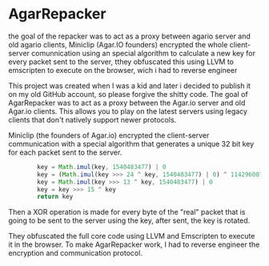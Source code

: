# AgarRepacker

the goal of the repacker was to act as a proxy between agario server and old agario clients, Miniclip (Agar.IO founders) encrypted the whole client-server comunnication using an special algorithm to calculate a new key for every packet sent to
the server, tthey obfuscated this using LLVM to emscripten to execute on the browser, wich i had to reverse engineer

This project was created when I was a kid and later i decided to publish it on my old GitHub account, so please forgive the shitty code. The goal of AgarRepacker was to act as a proxy between the Agar.io server and old Agar.io clients. This allows you to play on the latest servers using legacy clients that don't natively support newer protocols.

Miniclip (the founders of Agar.io) encrypted the client-server communication with a special algorithm that generates a unique 32 bit key for each packet sent to the server.
```javascript
        key = Math.imul(key, 1540483477) | 0
        key = (Math.imul(key >>> 24 ^ key, 1540483477) | 0) ^ 114296087
        key = Math.imul(key >>> 13 ^ key, 1540483477) | 0
        key = key >>> 15 ^ key
        return key
```

Then a XOR operation is made for every byte of the "real" packet that is going to be sent to the server using the key, after sent, the key is rotated.

They obfuscated the full core code using LLVM and Emscripten to execute it in the browser. To make AgarRepacker work, I had to reverse engineer the encryption and communication protocol.
